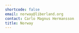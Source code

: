 ```yaml
---
shortcode: false
email: norway@liberland.org
contact: Carlo Magnus Hermansson
title: Norway
---
```

